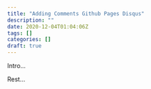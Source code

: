 ```yaml
---
title: "Adding Comments Github Pages Disqus"
description: ""
date: 2020-12-04T01:04:06Z
tags: []
categories: []
draft: true
---
```


Intro...

<!--more-->

Rest...
